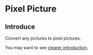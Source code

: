 # Pixel Picture

## Introduce

Convert any pictures to pixel pictures.

You may want to see [clearer introduction](http://zzoonng.top/2025/01/29/像素画算法/). 
